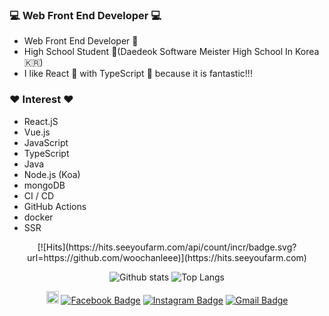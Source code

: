 ### 💻 Web Front End Developer 💻

- Web Front End Developer 🤟
- High School Student 📗(Daedeok Software Meister High School In Korea 🇰🇷)
- I like React 🤭 with TypeScript 🥰 because it is fantastic!!!

### ❤️ Interest ❤️

- React.jS
- Vue.js
- JavaScript
- TypeScript
- Java
- Node.js (Koa)
- mongoDB
- CI / CD
- GitHub Actions
- docker
- SSR

<div align=center>
[![Hits](https://hits.seeyoufarm.com/api/count/incr/badge.svg?url=https://github.com/woochanleee)](https://hits.seeyoufarm.com)
  
![Github stats](https://github-readme-stats.vercel.app/api?username=woochanleee&show_icons=true&include_all_commits=true&count_private=true&theme=great-gatsby)
![Top Langs](https://github-readme-stats.vercel.app/api/top-langs/?username=woochanleee&layout=compact&hide=python)

<a href="https://velog.io/@_uchanlee" target="_blank"><img src="https://static.velog.io/favicon.ico" style="width: 20px;"/></a>
[![Facebook Badge](https://img.shields.io/badge/-Facebook-1877f2?style=flat-square&logo=facebook&logoColor=white&link=https://https://www.facebook.com/uchanlee.dev)](https://www.facebook.com/uchanlee.dev)
[![Instagram Badge](https://img.shields.io/badge/-Instagram-E4405F?style=flat-square&logo=instagram&logoColor=FFFFFF&link=https://www.instagram.com/woochan0219/)](https://www.instagram.com/woochan0219/)
[![Gmail Badge](https://img.shields.io/badge/-Gmail-d14836?style=flat-square&logo=Gmail&logoColor=white&link=mailto:uchanlee.dev@gmail.com)](mailto:uchanlee.dev@gmail.com)

</div>
